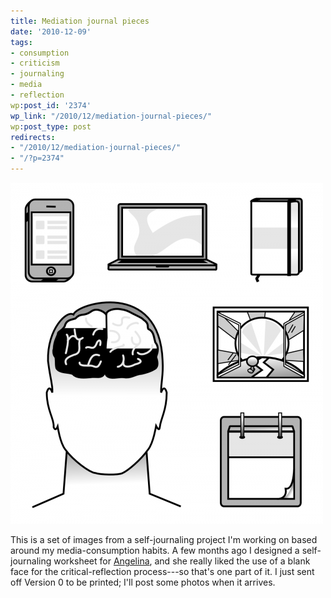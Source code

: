 ```yaml
---
title: Mediation journal pieces
date: '2010-12-09'
tags:
- consumption
- criticism
- journaling
- media
- reflection
wp:post_id: '2374'
wp_link: "/2010/12/mediation-journal-pieces/"
wp:post_type: post
redirects:
- "/2010/12/mediation-journal-pieces/"
- "/?p=2374"
---
```


[ ![](2010-12-09-Mediation-journal-pieces/mediation-journal-sqr-500x546.png "mediation-journal-sqr") ](2010-12-09-Mediation-journal-pieces/mediation-journal-sqr.png)

This is a set of images from a self-journaling project I'm working on based around my media-consumption habits. A few months ago I designed a self-journaling worksheet for [Angelina](http://angelinacalderon.com), and she really liked the use of a blank face for the critical-reflection process---so that's one part of it. I just sent off Version 0 to be printed; I'll post some photos when it arrives.
